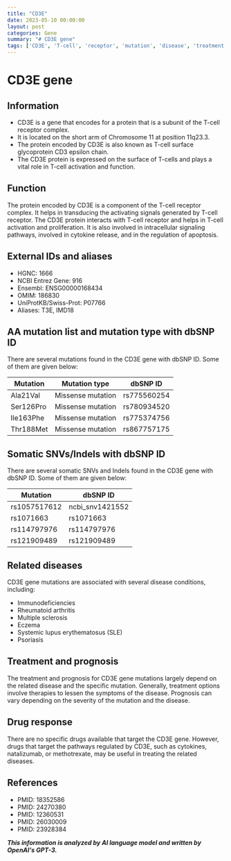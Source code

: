 ```yaml
---
title: "CD3E"
date: 2023-05-10 00:00:00
layout: post
categories: Gene
summary: "# CD3E gene"
tags: ['CD3E', 'T-cell', 'receptor', 'mutation', 'disease', 'treatment', 'prognosis', 'drugresponse']
---
```


# CD3E gene

## Information

- CD3E is a gene that encodes for a protein that is a subunit of the T-cell receptor complex.
- It is located on the short arm of Chromosome 11 at position 11q23.3.
- The protein encoded by CD3E is also known as T-cell surface glycoprotein CD3 epsilon chain.
- The CD3E protein is expressed on the surface of T-cells and plays a vital role in T-cell activation and function.

## Function

The protein encoded by CD3E is a component of the T-cell receptor complex. It helps in transducing the activating signals generated by T-cell receptor. The CD3E protein interacts with T-cell receptor and helps in T-cell activation and proliferation. It is also involved in intracellular signaling pathways, involved in cytokine release, and in the regulation of apoptosis.

## External IDs and aliases

- HGNC: 1666
- NCBI Entrez Gene: 916
- Ensembl: ENSG00000168434
- OMIM: 186830
- UniProtKB/Swiss-Prot: P07766
- Aliases: T3E, IMD18

## AA mutation list and mutation type with dbSNP ID

There are several mutations found in the CD3E gene with dbSNP ID. Some of them are given below:

|Mutation|Mutation type|dbSNP ID|
|--------|-------------|--------|
|Ala21Val|Missense mutation|rs775560254|
|Ser126Pro|Missense mutation|rs780934520|
|Ile163Phe|Missense mutation|rs775374756|
|Thr188Met|Missense mutation|rs867757175|

## Somatic SNVs/Indels with dbSNP ID

There are several somatic SNVs and Indels found in the CD3E gene with dbSNP ID. Some of them are given below:

|Mutation|dbSNP ID|
|--------|--------|
|rs1057517612|ncbi_snv1421552|
|rs1071663|rs1071663|
|rs114797976|rs114797976|
|rs121909489|rs121909489|

## Related diseases

CD3E gene mutations are associated with several disease conditions, including:

- Immunodeficiencies
- Rheumatoid arthritis
- Multiple sclerosis
- Eczema
- Systemic lupus erythematosus (SLE)
- Psoriasis

## Treatment and prognosis

The treatment and prognosis for CD3E gene mutations largely depend on the related disease and the specific mutation. Generally, treatment options involve therapies to lessen the symptoms of the disease. Prognosis can vary depending on the severity of the mutation and the disease.

## Drug response

There are no specific drugs available that target the CD3E gene. However, drugs that target the pathways regulated by CD3E, such as cytokines, natalizumab, or methotrexate, may be useful in treating the related diseases.

## References

- PMID: 18352586
- PMID: 24270380 
- PMID: 12360531 
- PMID: 26030009
- PMID: 23928384

**_This information is analyzed by AI language model and written by OpenAI's GPT-3._**